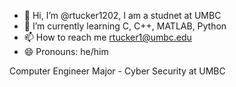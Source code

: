 - 👋 Hi, I’m @rtucker1202, I am a studnet at UMBC
- 🌱 I’m currently learning C, C++, MATLAB, Python
- 📫 How to reach me rtucker1@umbc.edu
- 😄 Pronouns: he/him

Computer Engineer Major - Cyber Security at UMBC 

<!---
rtucker1202/rtucker1202 is a ✨ special ✨ repository because its `README.md` (this file) appears on your GitHub profile.
You can click the Preview link to take a look at your changes.
--->
